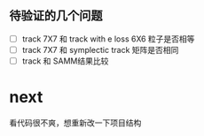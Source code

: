 ## 待验证的几个问题
- [ ]  track 7X7 和 track with e loss 6X6 粒子是否相等
- [ ] track 7X7 和 symplectic track 矩阵是否相同
- [ ] track 和 SAMM结果比较

# next
看代码很不爽，想重新改一下项目结构